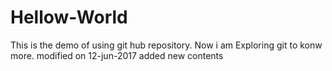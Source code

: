# Hellow-World
This is the demo of using git hub repository.
Now i am Exploring git to konw more.
modified on 12-jun-2017
added new contents

